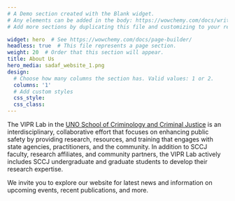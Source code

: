 ```yaml
---
# A Demo section created with the Blank widget.
# Any elements can be added in the body: https://wowchemy.com/docs/writing-markdown-latex/
# Add more sections by duplicating this file and customizing to your requirements.

widget: hero  # See https://wowchemy.com/docs/page-builder/
headless: true  # This file represents a page section.
weight: 20  # Order that this section will appear.
title: About Us
hero_media: sadaf_website_1.png
design:
  # Choose how many columns the section has. Valid values: 1 or 2.
  columns: '1'
  # Add custom styles
  css_style:
  css_class:
---
```


The VIPR Lab in the [UNO School of Criminology and Criminal Justice](https://www.unomaha.edu/college-of-public-affairs-and-community-service/criminology-and-criminal-justice/index.php) is an interdisciplinary, collaborative effort that focuses on enhancing public safety by providing research, resources, and training that engages with state agencies, practitioners, and the community. In addition to SCCJ faculty, research affiliates, and community partners, the VIPR Lab actively includes SCCJ undergraduate and graduate students to develop their research expertise.

We invite you to explore our website for latest news and information on upcoming events, recent publications, and more.